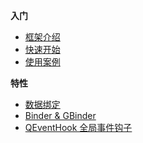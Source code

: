 

**入门**

- [框架介绍](./README.md)
- [快速开始](./start/quickstart.md)
- [使用案例](./start/example.md)

**特性**

<!-- lambda -->
- [数据绑定](./feature/databinding.md)
- [Binder & GBinder](./feature/Binder.md)
- [QEventHook 全局事件钩子](./feature/QEventHook.md)


